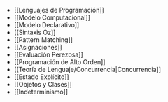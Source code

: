 
- [[Lenguajes de Programación]]
- [[Modelo Computacional]]
- [[Modelo Declarativo]]
- [[Sintaxis Oz]]
- [[Pattern Matching]]
- [[Asignaciones]]
- [[Evaluación Perezosa]]
- [[Programación de Alto Orden]]
- [[Teoría de Lenguaje/Concurrencia|Concurrencia]]
- [[Estado Explícito]]
- [[Objetos y Clases]]
- [[Indeterminismo]]
